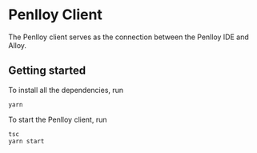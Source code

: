 # Penlloy Client

The Penlloy client serves as the connection between the Penlloy IDE and Alloy.

## Getting started

To install all the dependencies, run

```
yarn
```

To start the Penlloy client, run

```
tsc
yarn start
```
